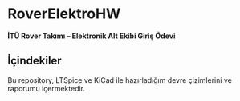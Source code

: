 # RoverElektroHW
**İTÜ Rover Takımı – Elektronik Alt Ekibi Giriş Ödevi**

## İçindekiler
Bu repository, LTSpice ve KiCad ile hazırladığım devre çizimlerini ve raporumu içermektedir.

